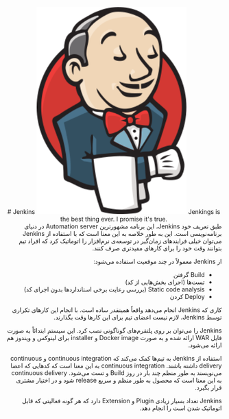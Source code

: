 <center>
# Jenkins
<img src="./images/logo.PNG" width="350px">
Jenkings is the best thing ever. I promise it's true.
</center>
<div dir="rtl">
طبق تعریف خود Jenkins، این برنامه مشهورترین Automation server در دنیای برنامه‌نویسی است. این به طور خلاصه به این معنا است که با استفاده از Jenkins می‌توان خیلی فرایندهای زمان‌گیر در توسعه‌ی نرم‌افزار را اتوماتیک کرد که افراد تیم بتوانند وقت خود را برای کارهای مفیدتری صرف کنند.

از Jenkins معمولاً در چند موقعیت استفاده می‌شود:
- Build گرفتن
- تست‌ها (اجرای بخش‌هایی از کد)
- Static code analysis (بررسی رعایت برخی استانداردها بدون اجرای کد)
- Deploy کردن

کاری که Jenkins انجام می‌دهد واقعاً همینقدر ساده است. با انجام این کارهای تکراری توسط Jenkins، لازم نیست اعضای تیم برای این کارها وقت بگذارند.

Jenkins را می‌توان بر روی پلتفرم‌های گوناگونی نصب کرد. این سیستم ابتدائاً به صورت فایل WAR ارائه شده و به صورت Docker image و installer برای لینوکس و ویندوز هم ارائه می‌شود.

استفاده از Jenkins به تیم‌ها کمک می‌کند که continuous integration و continuous delivery داشته باشند. continuous integration به این معنا است که کدهایی که اعضا می‌نویسند به طور منظم چند بار در روز Build و تست می‌شود. continuous delivery به این معنا است که محصول به طور منظم و سریع release شود و در اختیار مشتری قرار بگیرد.

Jenkins تعداد بسیار زیادی Plugin و Extension دارد که هر گونه فعالیتی که قابل اتوماتیک شدن است را انجام دهد.
</div>